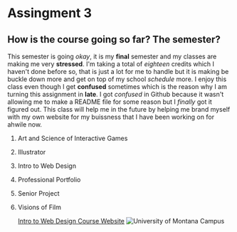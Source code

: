 # Assingment 3
## How is the course going so far? The semester?

This semester is going *okay*, it is my **final** semester and my classes are making me very **stressed**. I'm taking a total of *eighteen* credits which I haven't done before so, that is just a lot for me to handle but it is making be buckle down more and get on top of my school *schedule* more. I enjoy this class even though I get **confused** sometimes which is the reason why I am turning this assignment in **late**. I got *confused* in Github because it wasn't allowing me to make a README file for some reason but I *finally* got it figured out. This class will help me in the future by helping me brand myself with my own website for my buissness that I have been working on for ahwile now.

1. Art and Science of Interactive Games
2. Illustrator
3. Intro to Web Design
4. Professional Portfolio
5. Senior Project
6. Visions of Film

   [Intro to Web Design Course Website](https://montana-media-arts.github.io/MART341WebDesign//)
   ![University of Montana Campus](https://umontana.edu/_resources/img/tower-min.jpg)
